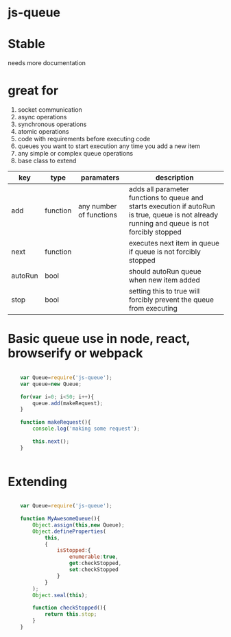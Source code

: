 # js-queue

# Stable
needs more documentation

# great for

1. socket communication
2. async operations
3. synchronous operations
4. atomic operations
3. code with requirements before executing code
4. queues you want to start execution any time you add a new item
5. any simple or complex queue operations
6. base class to extend

|key|type|paramaters|description|
|----|----|----|----|
|add|function|any number of functions|adds all parameter functions to queue and starts execution if autoRun is true, queue is not already running and queue is not forcibly stopped |
|next|function||executes next item in queue if queue is not forcibly stopped|
|autoRun|bool||should autoRun queue when new item added|
|stop|bool||setting this to true will forcibly prevent the queue from executing|

# Basic queue use in node, react, browserify or webpack

```javascript

    var Queue=require('js-queue');
    var queue=new Queue;
    
    for(var i=0; i<50; i++){
        queue.add(makeRequest);
    }
    
    function makeRequest(){
        console.log('making some request');
        
        this.next();
    }
    
```



# Extending

```javascript

    var Queue=require('js-queue');
    
    function MyAwesomeQueue(){
        Object.assign(this,new Queue);
        Object.defineProperties(
            this,
            {
                isStopped:{
                    enumerable:true,
                    get:checkStopped,
                    set:checkStopped
                }
            }
        );
        Object.seal(this);
        
        function checkStopped(){
            return this.stop;
        }
    }
    
```
